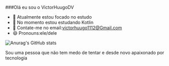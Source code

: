 ###Olá eu sou o VictorHuugoDV

- 🔭 Atualmente estou focado no estudo
- 🌱 No momento estou estudando Kotlin
- 👯 Contate-me no email:victorhuugo1112@Gmail.com
- 😄 Pronouns:ele/dele

![Anurag's GitHub stats](https://github-readme-stats.vercel.app/api?username=VictorHuugoDV&show_icons=true&theme=dracula)

Sou uma pessoa que não tem medo de tentar e desde novo apaixonado por tecnologia 
